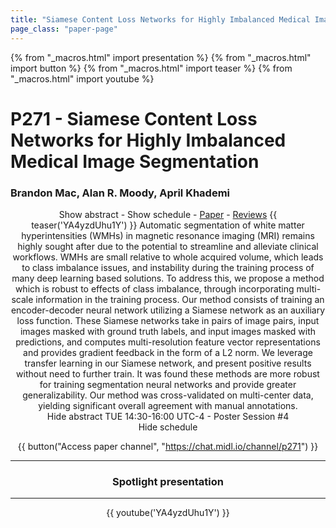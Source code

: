 ```yaml
---
title: "Siamese Content Loss Networks for Highly Imbalanced Medical Image Segmentation"
page_class: "paper-page"
---
```


{% from "_macros.html" import presentation %}
{% from "_macros.html" import button %}
{% from "_macros.html" import teaser %}
{% from "_macros.html" import youtube %}

# P271 - Siamese Content Loss Networks for Highly Imbalanced Medical Image Segmentation


### Brandon Mac, Alan R. Moody, April Khademi

<center><a class="toggle_visibility" data-selector=".paper_abstract" data-level="3">Show abstract</a>
        - <a class="toggle_visibility" data-selector=".paper_qa" data-level="3">Show schedule</a>
        - <a href="https://openreview.net/pdf?id=VINrwcDkvA">Paper</a>
        - <a href="https://openreview.net/forum?id=VINrwcDkvA">Reviews</a>
        {{ teaser('YA4yzdUhu1Y') }}

<span class="paper_abstract">
        Automatic segmentation of white matter hyperintensities (WMHs) in magnetic resonance imaging (MRI) remains highly sought after due to the potential to streamline and alleviate clinical workflows. WMHs are small relative to whole acquired volume, which leads to class imbalance issues, and instability during the training process of many deep learning based solutions. To address this, we propose a method which is robust to effects of class imbalance, through incorporating multi-scale information in the training process. Our method consists of training an encoder-decoder neural network utilizing a Siamese network as an auxiliary loss function. These Siamese networks take in pairs of image pairs, input images masked with ground truth labels, and input images masked with predictions, and computes multi-resolution feature vector representations and provides gradient feedback in the form of a L2 norm. We leverage transfer learning in our Siamese network, and present positive results without need to further train. It was found these methods are more robust for training segmentation neural networks and provide greater generalizability. Our method was cross-validated on multi-center data, yielding significant overall agreement with manual annotations. 
        <span class="actions">
  <br/>
  <a class="toggle_visibility" data-level="2">Hide abstract</a></span>
</span>

<span class="paper_qa">
        TUE 14:30-16:00 UTC-4 - Poster Session #4
        <br/>
        <span class="actions"><a class="toggle_visibility" data-level="2">Hide schedule</a></span>
</span>

{{ button("Access paper channel", "https://chat.midl.io/channel/p271") }}

---

### Spotlight presentation

---

{{ youtube('YA4yzdUhu1Y') }}